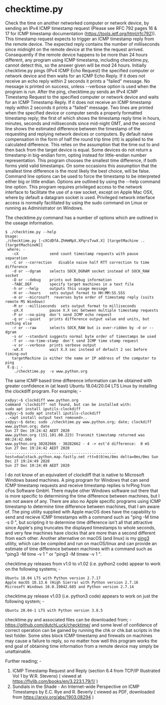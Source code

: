 # checktime.py
Check the time on another networked computer or network device, by sending an IPv4 ICMP timestamp request
(Please see RFC 792 pages 16 & 17 for ICMP timestamp documentation (https://tools.ietf.org/html/rfc792)).
This timestamp request expects to trigger an ICMP timestamp reply from the remote device. The expected
reply contains the number of milliseconds since midnight on the remote device at the time the request
arrived. Consequently if the remote device happens to be more than 24 hours different, any program using
ICMP timestamp, including checktime.py, cannot detect this, so the answer given will be mod 24 hours.
Initially checktime.py pings (IPv4 ICMP Echo Request) the specified computer or network device and then
waits for an ICMP Echo Reply. If it does not receive an echo reply within 2 seconds it prints a "failed"
message. No message is printed on success, unless --verbose option is used when the program is run. After
the ping, checktime.py sends an IPv4 ICMP Timestamp Request to the specified computer or network device
and waits for an ICMP Timestamp Reply. If it does not receive an ICMP timestamp reply within 2 seconds it
prints a "failed" message. Two lines are printed when the specified device or computer sends a properly
formatted timestamp reply; the first of which shows the timestamp reply time in hours, minutes, seconds
and milliseconds since mid-night GMT, and the second line shows the estimated difference between the
timestamp of the requesting and replying network devices or computers. By default naive compensation
in the form of half the round trip time (rtt) is applied to the calculated difference. This relies on the
assumption that the time out to and then back from the target device is equal. Some devices do not
return a timestamp in big-endian form, opting instead for little-endian number representation. This
program chooses the smallest time difference, if both forms yield valid timestamps. On some occasions
this assumption that the smallest time difference is the most likely the best choice, will be false.
Command line options can be used to force the timestamp to be interpreted either big or little endian.
Options are outlined by using the --help command line option. This program requires privileged access
to the network interface to facilitate the use of a raw socket, except on Apple Mac OSX, where by default
a datagram socket is used. Privileged network interface access is normally facilitated by using the sudo
command on Linux or running as Administrator on Windows.

The checktime.py command has a number of options which are outlined in the useage information.

```
$ ./checktime.py --help
Usage:
./checktime.py [-cXCdDfA.ZhHmMpX.XPqrsTvwX.X] [targetMachine ..[targetMachineN]]
 where; -
   -cX              send count timestamp requests with pause separation
   -C or --correction   disable naive half RTT correction to time difference
   -d or --dgram    selects SOCK_DGRAM socket instead of SOCK_RAW socket
   -D or --debug    prints out Debug information
   -fABC.DEF        specify target machines in a text file
   -h or --help     outputs this usage message
   -H or --hours    sets output format to HH:MM:SS.SSS
   -m or --microsoft  reverses byte order of timestamp reply (suits remote MS Windows)
   -M or --milliseconds  sets output format to milliseconds
   -pX.X            pause X.X sec between multiple timestamp requests
   -P or --no-ping  don't send ICMP echo request
   -q or --quiet    prints difference output value and units, but nothing else
   -r or --raw      selects SOCK_RAW but is over-ridden by -d or --dgram
   -s or --standard suggests normal byte order of timestamps be used
   -T or --no-time-stamp  don't send ICMP time stamp request
   -v or --verbose  prints verbose output
   -wX.X            wait X.X sec instead of default 2 sec before timing-out
   targetMachine is either the name or IP address of the computer to ping
 E.g.; -
    ./checktime.py  -v www.python.org
```
The same ICMP based time difference information can be obtained with greater confidence in (at least)
Ubuntu 18.04/20.04 LTS Linux by installing the  clockdiff  program. For example; -

```
xx@yy:~$ clockdiff www.python.org
Command 'clockdiff' not found, but can be installed with:
sudo apt install iputils-clockdiff
xx@yy:~$ sudo apt install iputils-clockdiff
..<apt install output text removed>..
xx@yy:~$ date; sudo ./checktime.py www.python.org; date; clockdiff www.python.org; date
Sun 27 Dec 19:24:42 AEDT 2020
www.python.org (151.101.80.223) Transmit timestamp returned was 08:24:42.666
www.python.org 30282666 - 30282662 - 4 -> est'd difference:  0 mS
Sun 27 Dec 19:24:42 AEDT 2020
..................................................
host=dualstack.python.map.fastly.net rtt=8(0)ms/8ms delta=0ms/0ms Sun Dec 27 19:24:49 2020
Sun 27 Dec 19:24:49 AEDT 2020
```
I do not know of an equivalent of clockdiff that is native to Microsoft Windows based machines. A ping
program for Windows that can send ICMP timestamp requests and receive timestamp replies is hrPing from
cFos Software GmbH. There maybe other Windows software out there that is more specific to determining
the time difference between machines, but I am not aware of any. There are also no Apple specific
programs using ICMP timestamp to determine time difference between machines, that I am aware of. The
ping utility supplied with Apple macOS does have the capability to send and recieve ICMP timestamps
with a command such as "ping -M time -s 0 <name of target machine>", but scripting it to determine
time difference isn't all that attractive since Apple's ping truncates the displayed timestamps
to whole seconds, and very few machines have clocks that are more than a second different from each
other. Another alternative on macOS (and linux) is my
<a href="https://github.com/dutchLuck/ping3">ping3</a>
utility, which can be compiled and run on macOS/linux and can provide an estimate of time difference
between machines with a command such as "ping3 -M time -v 1 <name of target machine>" or
"ping3 -M timew -v 1 <name of target windows machine>".

checktime.py releases from v1.0 to v1.02 (i.e. python2 code) appear to work on the following systems; -
```
Ubuntu 18.04 LTS with Python version 2.7.17
Apple macOS 10.13.6 (High Sierra) with Python version 2.7.16
Microsoft Windows 10.0.19042.685 and Python version 2.7.14
```
checktime.py release v1.03 (i.e. python3 code) appears to work on just the following system; -
```
Ubuntu 20.04-1 LTS with Python version 3.8.5
```
checktime.py and associated files can be downloaded from; -
https://github.com/dutchLuck/checktime/
and some level of confidence of correct operation can be gained by running the chk or chk.bat
scripts in the test folder. Some sites block ICMP timestamp and firewalls on machines
may cause a failure to reply, so no matter how well this program works the end goal of
obtaining time information from a remote device may simply be unattainable.

Further reading; -
1. ICMP Timestamp Request and Reply  (section 6.4 from TCP/IP Illustrated Vol 1 by W.R. Stevens)
( viewed at https://flylib.com/books/en/3.223.1.79/1/ )
2. Sundials in the Shade - An Internet-wide Perspective on ICMP Timestamps by E.C. Rye and R. Beverly
( viewed as PDF, downloaded from https://arxiv.org/abs/1903.08294 )
